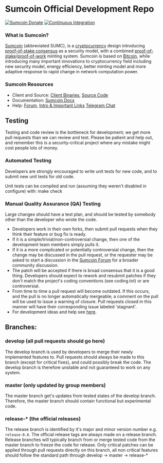 # Sumcoin Official Development Repo

[![Sumcoin Donate](https://badgen.net/badge/sumcash/Donate/green?icon=https://raw.githubusercontent.com/sumcash/media/84710cca6c3c8d2d79676e5260cc8d1cd729a427/Sumcoin%202020%20Logo%20Files/01.%20Icon%20Only/Inside%20Circle/Transparent/Green%20Icon/sumcash-icon-green-transparent.svg)](https://chainz.cryptoid.info/ppc/address.dws?p92W3t7YkKfQEPDb7cG9jQ6iMh7cpKLvwK)
[![Continuous Integration](https://github.com/sumcash/sumcash/actions/workflows/build.yml/badge.svg?branch=master)](https://github.com/sumcash/sumcash/actions/workflows/build.yml)

### What is Sumcoin?
[Sumcoin](https://sumcash.net) (abbreviated SUMC), is a [cryptocurrency](https://en.wikipedia.org/wiki/Cryptocurrency) design introducing [proof-of-stake consensus](https://sumcash.net/resources#whitepaper) as a security model, with a combined [proof-of-stake](https://sumcash.net/resources#whitepaper)/[proof-of-work](https://en.wikipedia.org/wiki/Proof-of-work_system) minting system. Sumcoin is based on [Bitcoin](https://bitcoin.org), while introducing many important innovations to cryptocurrency field including new security model, energy efficiency, better minting model and more adaptive response to rapid change in network computation power.
### Sumcoin Resources
* Client and Source:
[Client Binaries](https://github.com/sumcash/sumcash/releases),
[Source Code](https://github.com/sumcash/sumcash)
* Documentation: [Sumcoin Docs](https://docs.sumcash.net)
* Help:
[Forum](https://talk.sumcash.net),
[Intro & Important Links](https://talk.sumcash.net/t/what-is-sumcash-intro-important-links/2889)
[Telegram Chat](https://t.me/sumcash)

Testing
-------

Testing and code review is the bottleneck for development; we get more pull
requests than we can review and test. Please be patient and help out, and
remember this is a security-critical project where any mistake might cost people
lots of money.

### Automated Testing

Developers are strongly encouraged to write unit tests for new code, and to submit new unit tests for old code.

Unit tests can be compiled and run (assuming they weren't disabled in configure) with:
  make check

### Manual Quality Assurance (QA) Testing

Large changes should have a test plan, and should be tested by somebody other than the developer who wrote the code.

* Developers work in their own forks, then submit pull requests when they think their feature or bug fix is ready.
* If it is a simple/trivial/non-controversial change, then one of the development team members simply pulls it.
* If it is a more complicated or potentially controversial change, then the change may be discussed in the pull request, or the requester may be asked to start a discussion in the [Sumcoin Forum](https://talk.sumcash.net) for a broader community discussion.
* The patch will be accepted if there is broad consensus that it is a good thing. Developers should expect to rework and resubmit patches if they don't match the project's coding conventions (see coding.txt) or are controversial.
* From time to time a pull request will become outdated. If this occurs, and the pull is no longer automatically mergeable; a comment on the pull will be used to issue a warning of closure.  Pull requests closed in this manner will have their corresponding issue labeled 'stagnant'.
* For development ideas and help see [here](https://talk.sumcash.net/c/protocol).

## Branches:

### develop (all pull requests should go here)
The develop branch is used by developers to merge their newly implemented features to.
Pull requests should always be made to this branch (except for critical fixes), and could possibly break the code.
The develop branch is therefore unstable and not guaranteed to work on any system.

### master (only updated by group members)
The master branch get's updates from tested states of the develop branch.
Therefore, the master branch should contain functional but experimental code.

### release-* (the official releases)
The release branch is identified by it's major and minor version number e.g. `release-0.6`.
The official release tags are always made on a release branch.
Release branches will typically branch from or merge tested code from the master branch to freeze the code for release.
Only critical patches can be applied through pull requests directly on this branch, all non critical features should follow the standard path through develop -> master -> release-*
